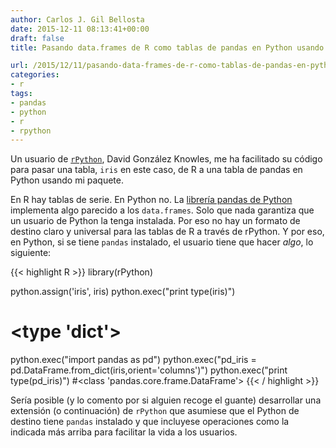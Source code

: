 ```yaml
---
author: Carlos J. Gil Bellosta
date: 2015-12-11 08:13:41+00:00
draft: false
title: Pasando data.frames de R como tablas de pandas en Python usando rPython

url: /2015/12/11/pasando-data-frames-de-r-como-tablas-de-pandas-en-python-usando-rpython/
categories:
- r
tags:
- pandas
- python
- r
- rpython
---
```


Un usuario de [`rPython`](https://cran.r-project.org/web/packages/rPython/index.html), David González Knowles, me ha facilitado su código para pasar una tabla, `iris` en este caso, de R a una tabla de pandas en Python usando mi paquete.

En R hay tablas de serie. En Python no. La [librería pandas de Python](http://pandas.pydata.org/) implementa algo parecido a los `data.frames`. Solo que nada garantiza que un usuario de Python la tenga instalada. Por eso no hay un formato de destino claro y universal para las tablas de R a través de rPython. Y por eso, en Python, si se tiene `pandas` instalado, el usuario tiene que hacer _algo_, lo siguiente:

{{< highlight R >}}
library(rPython)

python.assign('iris', iris)
python.exec("print type(iris)")
# <type 'dict'>

python.exec("import pandas as pd")
python.exec("pd_iris = pd.DataFrame.from_dict(iris,orient='columns')")
python.exec("print type(pd_iris)")
#<class 'pandas.core.frame.DataFrame'>
{{< / highlight >}}

Sería posible (y lo comento por si alguien recoge el guante) desarrollar una extensión (o continuación) de `rPython` que asumiese que el Python de destino tiene `pandas` instalado y que incluyese operaciones como la indicada más arriba para facilitar la vida a los usuarios.
